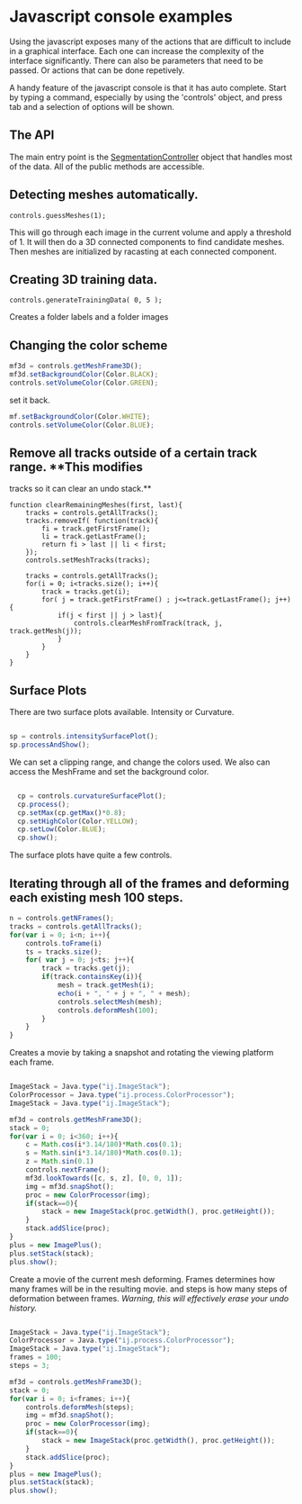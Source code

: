 # Javascript console examples

Using the javascript exposes many of the actions that are difficult to include in 
a graphical interface. Each one can increase the complexity of the interface significantly.
There can also be parameters that need to be passed. Or actions that can be done
repetively.

A handy feature of the javascript console is that it has auto complete. Start by typing a command, especially by
using the 'controls' object, and press tab and a selection of options will be shown.

## The API

The main entry point is the [SegmentationController](javadoc/deformablemesh/SegmentationController.html) object that handles 
most of the data. All of the public methods are accessible. 

## Detecting meshes automatically.

    controls.guessMeshes(1);

This will go through each image in the current volume and apply a threshold of 1.
It will then do a 3D connected components to find candidate meshes. Then 
meshes are initialized by racasting at each connected component.

## Creating 3D training data.

    controls.generateTrainingData( 0, 5 );
    
Creates a folder labels and a folder images 

## Changing the color scheme 

```javascript
mf3d = controls.getMeshFrame3D();
mf3d.setBackgroundColor(Color.BLACK);
controls.setVolumeColor(Color.GREEN);
```
set it back.

```javascript
mf.setBackgroundColor(Color.WHITE);
controls.setVolumeColor(Color.BLUE);
```

## Remove all tracks outside of a certain track range. **This modifies 
tracks so it can clear an undo stack.**

``` 
function clearRemainingMeshes(first, last){
    tracks = controls.getAllTracks();
    tracks.removeIf( function(track){
		fi = track.getFirstFrame();
        li = track.getLastFrame();
        return fi > last || li < first;
    });
    controls.setMeshTracks(tracks);
    
    tracks = controls.getAllTracks();
    for(i = 0; i<tracks.size(); i++){
        track = tracks.get(i);
        for( j = track.getFirstFrame() ; j<=track.getLastFrame(); j++){
            if(j < first || j > last){
                controls.clearMeshFromTrack(track, j, track.getMesh(j));
            }
        }
    }
}
```


## Surface Plots

There are two surface plots available. Intensity or Curvature.

```javascript

sp = controls.intensitySurfacePlot();
sp.processAndShow();

```


We can set a clipping range, and change the colors used. We also can access the MeshFrame and  set the background color.

```javascript

  cp = controls.curvatureSurfacePlot();
  cp.process();
  cp.setMax(cp.getMax()*0.8);
  cp.setHighColor(Color.YELLOW);
  cp.setLow(Color.BLUE);
  cp.show();
```

The surface plots have quite a few controls.

## Iterating through all of the frames and deforming each existing mesh 100 steps.

```javascript
n = controls.getNFrames();
tracks = controls.getAllTracks();
for(var i = 0; i<n; i++){
    controls.toFrame(i)
    ts = tracks.size();
    for( var j = 0; j<ts; j++){
        track = tracks.get(j);
        if(track.containsKey(i)){
            mesh = track.getMesh(i);
            echo(i + ", " + j + ", " + mesh);
            controls.selectMesh(mesh);
            controls.deformMesh(100);
        }
    }
}
```

Creates a movie by taking a snapshot and rotating the viewing platform each frame.

```javascript

ImageStack = Java.type("ij.ImageStack");
ColorProcessor = Java.type("ij.process.ColorProcessor");
ImageStack = Java.type("ij.ImageStack");

mf3d = controls.getMeshFrame3D();
stack = 0;
for(var i = 0; i<360; i++){
	c = Math.cos(i*3.14/180)*Math.cos(0.1);
	s = Math.sin(i*3.14/180)*Math.cos(0.1);
	z = Math.sin(0.1)
	controls.nextFrame();
	mf3d.lookTowards([c, s, z], [0, 0, 1]);
	img = mf3d.snapShot();
	proc = new ColorProcessor(img);
	if(stack==0){
		stack = new ImageStack(proc.getWidth(), proc.getHeight());
	}
	stack.addSlice(proc);
}
plus = new ImagePlus();
plus.setStack(stack);
plus.show();
```

Create a movie of the current mesh deforming. Frames determines how many frames will be in the resulting movie.
and steps is how many steps of deformation between frames. *Warning, this will effectively erase your undo history.*

```javascript

ImageStack = Java.type("ij.ImageStack");
ColorProcessor = Java.type("ij.process.ColorProcessor");
ImageStack = Java.type("ij.ImageStack");
frames = 100;
steps = 3;

mf3d = controls.getMeshFrame3D();
stack = 0;
for(var i = 0; i<frames; i++){
	controls.deformMesh(steps);
	img = mf3d.snapShot();
	proc = new ColorProcessor(img);
	if(stack==0){
		stack = new ImageStack(proc.getWidth(), proc.getHeight());
	}
	stack.addSlice(proc);
}
plus = new ImagePlus();
plus.setStack(stack);
plus.show();
```


